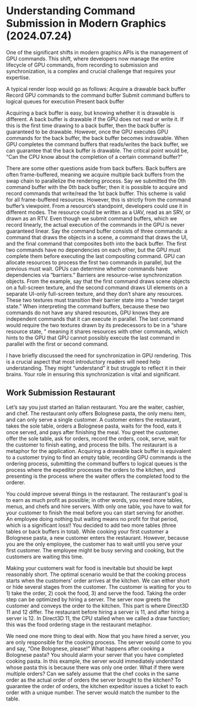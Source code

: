 # Understanding Command Submission in Modern Graphics (2024.07.24)

One of the significant shifts in modern graphics APIs is the management of GPU commands. This shift, where developers now manage the entire lifecycle of GPU commands, from recording to submission and synchronization, is a complex and crucial challenge that requires your expertise.

A typical render loop would go as follows:
Acquire a drawable back buffer
Record GPU commands to the command buffer
Submit command buffers to logical queues for execution
Present back buffer

Acquiring a back buffer is easy, but knowing whether it is drawable is different. A back buffer is drawable if the GPU does not read or write it. If this is the first time drawing to a back buffer, then the back buffer is guaranteed to be drawable. However, once the GPU executes GPU commands for the back buffer, the back buffer becomes indrawable. When GPU completes the command buffers that reads/writes the back buffer, we can guarantee that the back buffer is drawable. The critical point would be, “Can the CPU know about the completion of a certain command buffer?”

There are some other questions aside from back buffers. Back buffers are often frame-buffered, meaning we acquire multiple back buffers from the swap chain to parallelize the rendering process. Say we submitted the 0th command buffer with the 0th back buffer; then it is possible to acquire and record commands that write/read the 1st back buffer. This scheme is valid for all frame-buffered resources. However, this is strictly from the command buffer’s viewpoint. From a resource’s standpoint, developers could use it in different modes. The resource could be written as a UAV, read as an SRV, or drawn as an RTV. Even though we submit command buffers, which we record linearly, the actual execution of the commands in the GPU is never guaranteed linear. Say the command buffer consists of three commands: a command that draws the objects in a scene, a command that draws the UI, and the final command that composites both into the back buffer. The first two commands have no dependencies on each other, but the GPU must complete them before executing the last compositing command. GPU can allocate resources to process the first two commands in parallel, but the previous must wait. GPUs can determine whether commands have dependencies via “barriers.” Barriers are resource-wise synchronization objects. From the example, say that the first command draws scene objects on a full-screen texture, and the second command draws UI elements on a separate UI-only full-screen texture, and they don’t share any resources. These two textures must transition their barrier state into a “render target state.” When interpreting the command buffers, because these two commands do not have any shared resources, GPU knows they are independent commands that it can execute in parallel. The last command would require the two textures drawn by its predecessors to be in a “share resource state, " meaning it shares resources with other commands, which hints to the GPU that GPU cannot possibly execute the last command in parallel with the first or second command.

I have briefly discussed the need for synchronization in GPU rendering. This is a crucial aspect that most introductory readers will need help understanding. They might “understand” it but struggle to reflect it in their brains. Your role in ensuring this synchronization is vital and significant.

## Work Submission Restaurant

Let’s say you just started an Italian restaurant. You are the waiter, cashier, and chef. The restaurant only offers Bolognese pasta, the only menu item, and can only serve a single customer. A customer enters the restaurant, takes the sole table, orders a Bolognese pasta, waits for the food, eats it once served, and pays after finishing the meal. You greet the customer, offer the sole table, ask for orders, record the orders, cook, serve, wait for the customer to finish eating, and process the bills. The restaurant is a metaphor for the application. Acquiring a drawable back buffer is equivalent to a customer trying to find an empty table, recording GPU commands is the ordering process, submitting the command buffers to logical queues is the process where the expeditor processes the orders to the kitchen, and presenting is the process where the waiter offers the completed food to the orderer.

You could improve several things in the restaurant. The restaurant's goal is to earn as much profit as possible; in other words, you need more tables, menus, and chefs and hire servers. With only one table, you have to wait for your customer to finish the meal before you can start serving for another. An employee doing nothing but waiting means no profit for that period, which is a significant loss!! You decided to add two more tables (three tables or back buffers in total). While cooking your first customer a Bolognese pasta, a new customer enters the restaurant. However, because you are the only employee, the customer has to wait until you serve your first customer. The employee might be busy serving and cooking, but the customers are waiting this time.

Making your customers wait for food is inevitable but should be kept reasonably short. The optimal scenario would be that the cooking process starts when the customers’ order arrives at the kitchen. We can either short or hide several stages from the customer. The customer is waiting for you to 1) take the order, 2) cook the food, 3) and serve the food. Taking the order step can be optimized by hiring a server. The server now greets the customer and conveys the order to the kitchen. This part is where Direct3D 11 and 12 differ. The restaurant before hiring a server is 11, and after hiring a server is 12. In Direct3D 11,  the CPU stalled when we called a draw function; this was the food ordering stage in the restaurant metaphor.

We need one more thing to deal with. Now that you have hired a server, you are only responsible for the cooking process. The server would come to you and say, “One Bolognese, please!” What happens after cooking a Bolognese pasta? You should alarm your server that you have completed cooking pasta. In this example, the server would immediately understand whose pasta this is because there was only one order. What if there were multiple orders? Can we safely assume that the chef cooks in the same order as the actual order of orders the server brought to the kitchen? To guarantee the order of orders, the kitchen expeditor issues a ticket to each order with a unique number. The server would match the number to the table.